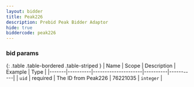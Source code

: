 ```yaml
---
layout: bidder
title: Peak226
description: Prebid Peak Bidder Adaptor
hide: true
biddercode: peak226
---
```


### bid params

{: .table .table-bordered .table-striped }
| Name  | Scope    | Description         | Example  | Type      |
|-------|----------|---------------------|----------|-----------|
| `uid` | required | The ID from Peak226 | 76221035 | `integer` |
